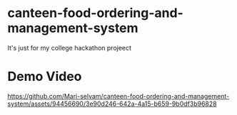 # canteen-food-ordering-and-management-system
It's just for my college hackathon projeect




# Demo Video

https://github.com/Mari-selvam/canteen-food-ordering-and-management-system/assets/94456690/3e90d246-642a-4a15-b659-9b0df3b96828

